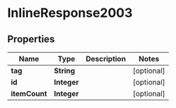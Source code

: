 # InlineResponse2003

## Properties
Name | Type | Description | Notes
------------ | ------------- | ------------- | -------------
**tag** | **String** |  |  [optional]
**id** | **Integer** |  |  [optional]
**itemCount** | **Integer** |  |  [optional]

